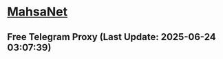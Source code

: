 
# [MahsaNet](https://t.me/mahsa_net)
## Free Telegram Proxy (Last Update: 2025-06-24 03:07:39)

    